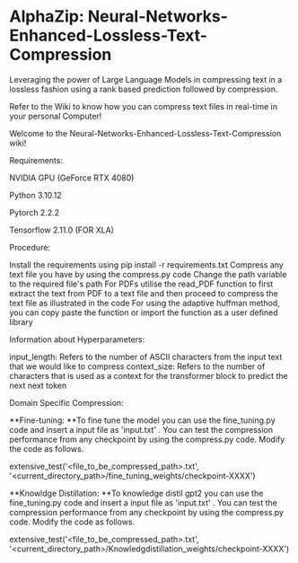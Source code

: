 # AlphaZip: Neural-Networks-Enhanced-Lossless-Text-Compression
Leveraging the power of Large Language Models in compressing text in a lossless fashion using a rank based prediction followed by compression.

Refer to the Wiki to know how you can compress text files in real-time in your personal Computer!

Welcome to the Neural-Networks-Enhanced-Lossless-Text-Compression wiki!

Requirements:

NVIDIA GPU (GeForce RTX 4080)

Python 3.10.12

Pytorch 2.2.2

Tensorflow 2.11.0 (FOR XLA)

Procedure:

Install the requirements using pip install -r requirements.txt
Compress any text file you have by using the compress.py code
Change the path variable to the required file's path
For PDFs utilise the read_PDF function to first extract the text from PDF to a text file and then proceed to compress the text file as illustrated in the code
For using the adaptive huffman method, you can copy paste the function or import the function as a user defined library

Information about Hyperparameters:

input_length: Refers to the number of ASCII characters from the input text that we would like to compress
context_size: Refers to the number of characters that is used as a context for the transformer block to predict the next next token

Domain Specific Compression:

**Fine-tuning: **To fine tune the model you can use the fine_tuning.py code and insert a input file as 'input.txt' . You can test the compression performance from any checkpoint by using the compress.py code. Modify the code as follows.

extensive_test('<file_to_be_compressed_path>.txt', '<current_directory_path>/fine_tuning_weights/checkpoint-XXXX')

**Knowldge Distillation: **To knowledge distil gpt2 you can use the fine_tuning.py code and insert a input file as 'input.txt' . You can test the compression performance from any checkpoint by using the compress.py code. Modify the code as follows.

extensive_test('<file_to_be_compressed_path>.txt', '<current_directory_path>/Knowledgdistillation_weights/checkpoint-XXXX')
